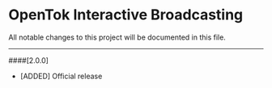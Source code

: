 # OpenTok Interactive Broadcasting
All notable changes to this project will be documented in this file.

--------------------------------------
####[2.0.0]

* [ADDED] Official release